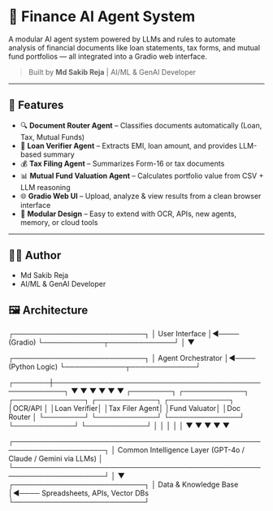 # 🤖 Finance AI Agent System

A modular AI agent system powered by LLMs and rules to automate analysis of financial documents like loan statements, tax forms, and mutual fund portfolios — all integrated into a Gradio web interface.

> Built by **Md Sakib Reja** | AI/ML & GenAI Developer

---

## 🧩 Features

- 🔍 **Document Router Agent** – Classifies documents automatically (Loan, Tax, Mutual Funds)
- 🏦 **Loan Verifier Agent** – Extracts EMI, loan amount, and provides LLM-based summary
- 💰 **Tax Filing Agent** – Summarizes Form-16 or tax documents
- 📊 **Mutual Fund Valuation Agent** – Calculates portfolio value from CSV + LLM reasoning
- 🌐 **Gradio Web UI** – Upload, analyze & view results from a clean browser interface
- 🔗 **Modular Design** – Easy to extend with OCR, APIs, new agents, memory, or cloud tools

---

## 👨‍💻 Author
- Md Sakib Reja
- AI/ML & GenAI Developer

## 🖼️ Architecture

┌──────────────────────────┐
│ User Interface │◄──── (Gradio)
└────────────┬─────────────┘
│
▼

┌──────────────────────────┐
│ Agent Orchestrator │◄──── (Python Logic)
└────────────┬─────────────┘

┌───────┼────────────────────────────────────────────────────┐
▼ ▼ ▼ ▼ ▼ ▼
┌────────┐ ┌────────────┐ ┌──────────────┐ ┌────────────┐ ┌────────────┐
│OCR/API │ │Loan Verifier│ │Tax Filer Agent│ │Fund Valuator│ │Doc Router │
└────────┘ └────────────┘ └──────────────┘ └────────────┘ └────────────┘
│ │ │ │ │
▼ ▼ ▼ ▼ ▼

┌────────────────────────────────────────────────────────────────────┐
│ Common Intelligence Layer (GPT-4o / Claude / Gemini via LLMs) │
└────────────────────────────────────────────────────────────────────┘
│
▼
┌──────────────────────────┐
│ Data & Knowledge Base │◄──── Spreadsheets, APIs, Vector DBs
└──────────────────────────┘
